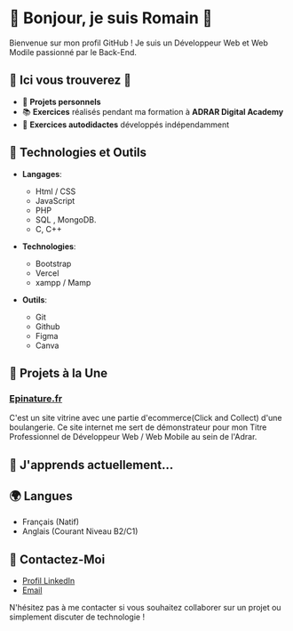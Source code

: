 # 👋 Bonjour, je suis Romain 👋

Bienvenue sur mon profil GitHub ! Je suis un Développeur Web et Web Modile passionné par le Back-End. 

## 📂 Ici vous trouverez 📂

- 🌟 **Projets personnels**
- 📚 **Exercices** réalisés pendant ma formation à **ADRAR Digital Academy**
- 🔧 **Exercices autodidactes** développés indépendamment

## 🔧 Technologies et Outils

- **Langages**:
  - Html / CSS
  - JavaScript
  - PHP
  - SQL , MongoDB.
  - C, C++

- **Technologies**:
  - Bootstrap
  - Vercel
  - xampp / Mamp

- **Outils**:
  - Git
  - Github
  - Figma
  - Canva

## 📂 Projets à la Une

### [Epinature.fr](https://github.com/RomainB1989/Project-EpiNature)
C'est un site vitrine avec une partie d'ecommerce(Click and Collect) d'une boulangerie. Ce site internet me sert de démonstrateur pour mon Titre Professionnel de Développeur Web / Web Mobile au sein de l'Adrar.

## 🌱 J'apprends actuellement...


## 🌍 Langues

- Français (Natif)
- Anglais (Courant Niveau B2/C1)

## 💬 Contactez-Moi

- [Profil LinkedIn](https://www.linkedin.com/in/romain-bergout-423051331/)
- [Email](mailto:romain.jimmy.bergout@gmail.com)

N'hésitez pas à me contacter si vous souhaitez collaborer sur un projet ou simplement discuter de technologie !




